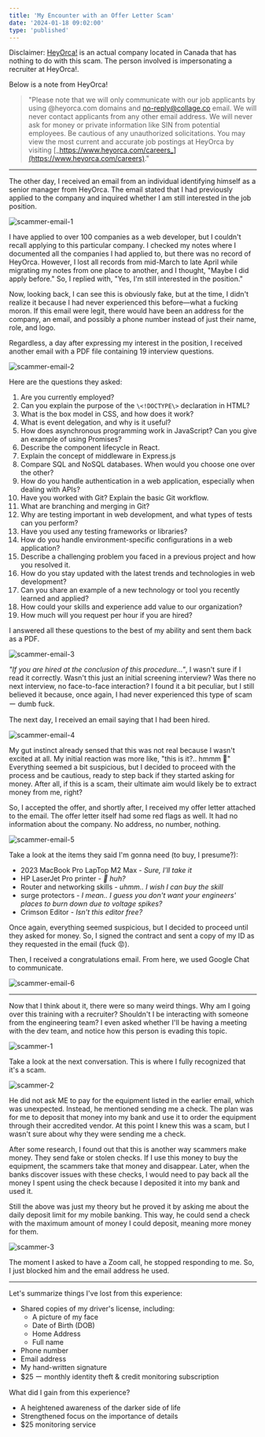 ```yaml
---
title: 'My Encounter with an Offer Letter Scam'
date: '2024-01-18 09:02:00'
type: 'published'
---
```


Disclaimer: [HeyOrca!](https://www.heyorca.com/) is an actual company located in Canada that has nothing to do with this scam. The person involved is impersonating a recruiter at HeyOrca!.

Below is a note from HeyOrca!

> "Please note that we will only communicate with our job applicants by using @heyorca.com domains and no-reply@collage.co email. We will never contact applicants from any other email address. We will never ask for money or private information like SIN from potential employees. Be cautious of any unauthorized solicitations. You may view the most current and accurate job postings at HeyOrca by visiting [_https://www.heyorca.com/careers_](https://www.heyorca.com/careers)."

---

The other day, I received an email from an individual identifying himself as a senior manager from HeyOrca. The email stated that I had previously applied to the company and inquired whether I am still interested in the job position.

![scammer-email-1](/images/2401180902/scammer-email-1.webp)

I have applied to over 100 companies as a web developer, but I couldn't recall applying to this particular company. I checked my notes where I documented all the companies I had applied to, but there was no record of HeyOrca. However, I lost all records from mid-March to late April while migrating my notes from one place to another, and I thought, "Maybe I did apply before." So, I replied with, "Yes, I'm still interested in the position."

Now, looking back, I can see this is obviously fake, but at the time, I didn't realize it because I had never experienced this before—what a fucking moron. If this email were legit, there would have been an address for the company, an email, and possibly a phone number instead of just their name, role, and logo.

Regardless, a day after expressing my interest in the position, I received another email with a PDF file containing 19 interview questions.

![scammer-email-2](/images/2401180902/scammer-email-2.webp)

Here are the questions they asked:

1. Are you currently employed?
2. Can you explain the purpose of the `\<!DOCTYPE\>` declaration in HTML?
3. What is the box model in CSS, and how does it work?
4. What is event delegation, and why is it useful?
5. How does asynchronous programming work in JavaScript? Can you give an example of using Promises?
6. Describe the component lifecycle in React.
7. Explain the concept of middleware in Express.js
8. Compare SQL and NoSQL databases. When would you choose one over the other?
9. How do you handle authentication in a web application, especially when dealing with APIs?
10. Have you worked with Git? Explain the basic Git workflow.
11. What are branching and merging in Git?
12. Why are testing important in web development, and what types of tests can you perform?
13. Have you used any testing frameworks or libraries?
14. How do you handle environment-specific configurations in a web application?
15. Describe a challenging problem you faced in a previous project and how you resolved it.
16. How do you stay updated with the latest trends and technologies in web development?
17. Can you share an example of a new technology or tool you recently learned and applied?
18. How could your skills and experience add value to our organization?
19. How much will you request per hour if you are hired?

I answered all these questions to the best of my ability and sent them back as a PDF.

![scammer-email-3](/images/2401180902/scammer-email-3.webp)

_"If you are hired at the conclusion of this procedure..."_, I wasn't sure if I read it correctly. Wasn't this just an initial screening interview? Was there no next interview, no face-to-face interaction? I found it a bit peculiar, but I still believed it because, once again, I had never experienced this type of scam ー dumb fuck.

The next day, I received an email saying that I had been hired.

![scammer-email-4](/images/2401180902/scammer-email-4.webp)

My gut instinct already sensed that this was not real because I wasn't excited at all. My initial reaction was more like, "this is it?.. hmmm 🤔" Everything seemed a bit suspicious, but I decided to proceed with the process and be cautious, ready to step back if they started asking for money. After all, if this is a scam, their ultimate aim would likely be to extract money from me, right?

So, I accepted the offer, and shortly after, I received my offer letter attached to the email. The offer letter itself had some red flags as well. It had no information about the company. No address, no number, nothing.

![scammer-email-5](/images/2401180902/scammer-email-5.webp)

Take a look at the items they said I'm gonna need (to buy, I presume?):

- 2023 MacBook Pro LapTop M2 Max - _Sure, I'll take it_
- HP LaserJet Pro printer - _🤨 huh?_
- Router and networking skills - _uhmm.. I wish I can buy the skill_
- surge protectors - _I mean.. I guess you don't want your engineers' places to burn down due to voltage spikes?_
- Crimson Editor - _Isn't this editor free?_

Once again, everything seemed suspicious, but I decided to proceed until they asked for money. So, I signed the contract and sent a copy of my ID as they requested in the email (fuck 😡).

Then, I received a congratulations email. From here, we used Google Chat to communicate.

![scammer-email-6](/images/2401180902/scammer-email-6.webp)

---

Now that I think about it, there were so many weird things. Why am I going over this training with a recruiter? Shouldn't I be interacting with someone from the engineering team? I even asked whether I'll be having a meeting with the dev team, and notice how this person is evading this topic.

![scammer-1](/images/2401180902/scammer-1.webp)

Take a look at the next conversation. This is where I fully recognized that it's a scam.

![scammer-2](/images/2401180902/scammer-2.webp)

He did not ask ME to pay for the equipment listed in the earlier email, which was unexpected. Instead, he mentioned sending me a check. The plan was for me to deposit that money into my bank and use it to order the equipment through their accredited vendor. At this point I knew this was a scam, but I wasn't sure about why they were sending me a check.

After some research, I found out that this is another way scammers make money. They send fake or stolen checks. If I use this money to buy the equipment, the scammers take that money and disappear. Later, when the banks discover issues with these checks, I would need to pay back all the money I spent using the check because I deposited it into my bank and used it.

Still the above was just my theory but he proved it by asking me about the daily deposit limit for my mobile banking. This way, he could send a check with the maximum amount of money I could deposit, meaning more money for them.

![scammer-3](/images/2401180902/scammer-3.webp)

The moment I asked to have a Zoom call, he stopped responding to me. So, I just blocked him and the email address he used.

---

Let's summarize things I've lost from this experience:

- Shared copies of my driver's license, including:
  - A picture of my face
  - Date of Birth (DOB)
  - Home Address
  - Full name
- Phone number
- Email address
- My hand-written signature
- $25 ー monthly identity theft & credit monitoring subscription

What did I gain from this experience?

- A heightened awareness of the darker side of life
- Strengthened focus on the importance of details
- $25 monitoring service
